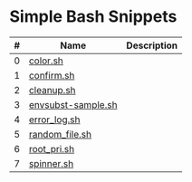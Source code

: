 # Simple Bash Snippets

|  # | Name                                         | Description |
|----|----------------------------------------------|-------------|
|  0 | [color.sh](src/color.sh)                     |             |
|  1 | [confirm.sh](src/confirm.sh)                 |             |
|  2 | [cleanup.sh](src/cleanup.sh)                 |             |
|  3 | [envsubst-sample.sh](src/envsubst-sample.sh) |             |
|  4 | [error_log.sh](src/error_log.sh)             |             |
|  5 | [random_file.sh](src/random_file.sh)         |             |
|  6 | [root_pri.sh](src/root_pri.sh)               |             |
|  7 | [spinner.sh](src/spinner.sh)                 |             |
